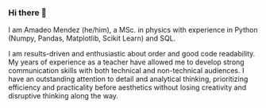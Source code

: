 ### Hi there 👋
I am Amadeo Mendez (he/him), a MSc. in physics with experience in Python (Numpy, Pandas, Matplotlib, Scikit Learn) and
SQL.

I am results-driven and enthusiastic about order and good code readability. My years of experience as a teacher have allowed me to develop strong communication
skills with both technical and non-technical audiences. I have an outstanding attention to detail and analytical thinking, prioritizing efficiency and practicality before
aesthetics without losing creativity and disruptive thinking along the way.

<!--
**AmadeoMz/AmadeoMz** is a ✨ _special_ ✨ repository because its `README.md` (this file) appears on your GitHub profile.

Here are some ideas to get you started:

- 🔭 I’m currently working on ...
- 🌱 I’m currently learning ...
- 👯 I’m looking to collaborate on ...
- 🤔 I’m looking for help with ...
- 💬 Ask me about ...
- 📫 How to reach me: ...
- 😄 Pronouns: ...
- ⚡ Fun fact: ...
-->


